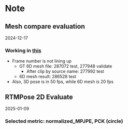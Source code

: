 # Note


## Mesh compare evaluation
2024-12-17

### Working in [this](conversion_scripts/MB_np_smpl_to_angles_3DSSPP.py)
- Frame number is not lining up
  - GT 6D mesh file: 287072 test, 277948 validate
    - After clip by source name: 277992 test
  - 6D mesh result: 286528 test
- Also, 3D pose is in 50 fps, while 6D mesh is 20 fps

## RTMPose 2D Evaluate
2025-01-09

### Selected metric: normalized_MPJPE, PCK (circle)

